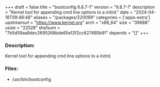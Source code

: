 +++
draft = false
title = "bootconfig 6.8.7-1"
version = "6.8.7-1"
description = "Kernel tool for appending cmd line options to a initrd."
date = "2024-04-18T09:48:48"
aliases = "/packages/220099"
categories = ['apps-extra']
upstreamurl = "https://www.kernel.org"
arch = "x86_64"
size = "39688"
usize = "22528"
sha1sum = "7b5d59aa8dec2695268bde65e12f2cc627485b91"
depends = "[]"
+++
### Description: 
Kernel tool for appending cmd line options to a initrd.

### Files: 
* /usr/bin/bootconfig
